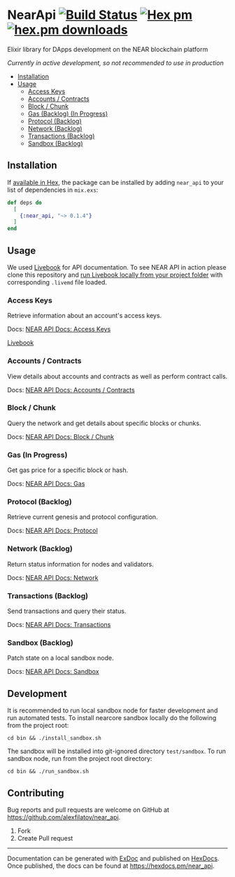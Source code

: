 # NearApi [![Build Status](https://github.com/alexfilatov/near_api/workflows/CI/badge.svg?branch=main)](https://github.com/alexfilatov/near_api/actions?query=workflow%3ACI) [![Hex pm](https://img.shields.io/hexpm/v/near_api.svg?style=flat)](https://hex.pm/packages/near_api) [![hex.pm downloads](https://img.shields.io/hexpm/dt/near_api.svg?style=flat)](https://hex.pm/packages/near_api)

Elixir library for DApps development on the NEAR blockchain platform

*Currently in active development, so not recommended to use in
production*

-   [Installation](#installation)
-   [Usage](#usage)
    -   [Access Keys](#access-keys)
    -   [Accounts / Contracts](#accounts--contracts)
    -   [Block / Chunk](#block-chunk-backlog)
    -   [Gas (Backlog) (In Progress)](#gas-backlog)
    -   [Protocol (Backlog)](#protocol-backlog)
    -   [Network (Backlog)](#network-backlog)
    -   [Transactions (Backlog)](#transactions-backlog)
    -   [Sandbox (Backlog)](#sandbox-backlog)
    
## Installation

If [available in Hex](https://hex.pm/docs/publish), the package can be
installed by adding `near_api` to your list of dependencies in
`mix.exs`:

``` elixir
def deps do
  [
    {:near_api, "~> 0.1.4"}
  ]
end
```

## Usage

We used [Livebook](https://github.com/livebook-dev/livebook) for API documentation.
To see NEAR API in action please clone this repository and [run Livebook locally from your project folder](https://github.com/livebook-dev/livebook#escript) with corresponding `.livemd` file loaded. 

### Access Keys

Retrieve information about an account's access keys.

Docs: <a target="_blank" href="https://docs.near.org/docs/api/rpc/access-keys">NEAR API Docs: Access Keys</a>

[Livebook](https://github.com/alexfilatov/near_api/blob/main/notebooks/near_api_access_keys.livemd)

### Accounts / Contracts

View details about accounts and contracts as well as perform contract
calls.

Docs: <a target="_blank" href="https://docs.near.org/docs/api/rpc/contracts">NEAR API Docs: Accounts / Contracts</a>

### Block / Chunk 

Query the network and get details about specific blocks or chunks.

Docs: <a target="_blank" href="https://docs.near.org/docs/api/rpc/block-chunk">NEAR API Docs: Block / Chunk</a>

### Gas (In Progress) 

Get gas price for a specific block or hash.

Docs: <a target="_blank" href="https://docs.near.org/docs/api/rpc/gas">NEAR API Docs: Gas</a>

### Protocol (Backlog)

Retrieve current genesis and protocol configuration.

Docs: <a target="_blank" href="https://docs.near.org/docs/api/rpc/protocol">NEAR API Docs: Protocol</a>

### Network (Backlog)

Return status information for nodes and validators.

Docs: <a target="_blank" href="https://docs.near.org/docs/api/rpc/network">NEAR API Docs: Network</a>

### Transactions (Backlog)

Send transactions and query their status.

Docs: <a target="_blank" href="https://docs.near.org/docs/api/rpc/transactions">NEAR API Docs: Transactions</a>

### Sandbox (Backlog)

Patch state on a local sandbox node.

Docs: <a target="_blank" href="https://docs.near.org/docs/api/rpc/sandbox">NEAR API Docs: Sandbox</a>


## Development

It is recommended to run local sandbox node for faster development and run automated tests.
To install nearcore sandbox locally do the following from the project root:

```shell
cd bin && ./install_sandbox.sh
```

The sandbox will be installed into git-ignored directory `test/sandbox`. 
To run sandbox node, run from the project root directory:

```shell
cd bin && ./run_sandbox.sh
```

## Contributing

Bug reports and pull requests are welcome on GitHub at https://github.com/alexfilatov/near_api.

1. Fork
2. Create Pull request

---

Documentation can be generated with [ExDoc](https://github.com/elixir-lang/ex_doc) and published on [HexDocs](https://hexdocs.pm). Once published, the docs can be found at <https://hexdocs.pm/near_api>.
